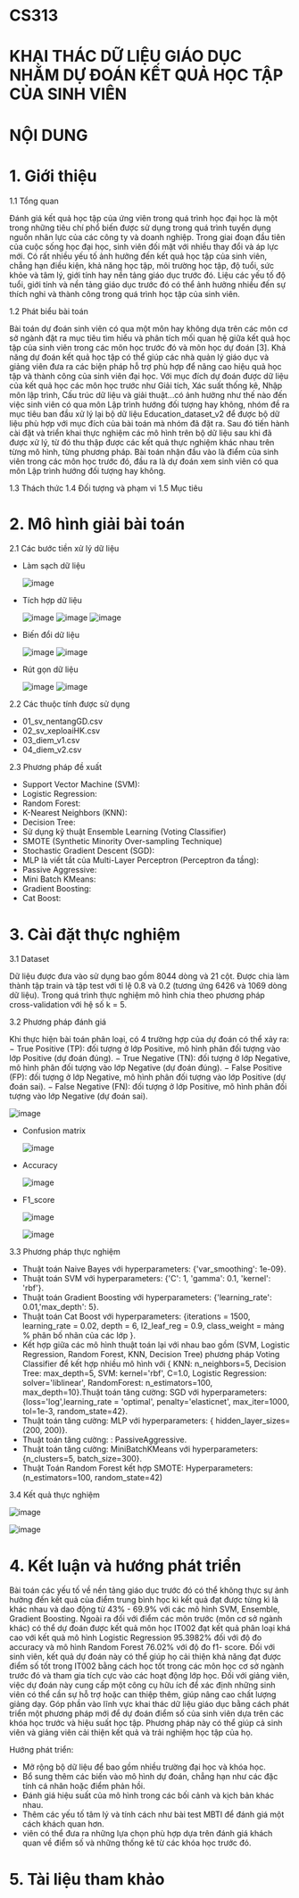 # CS313
# KHAI THÁC DỮ LIỆU GIÁO DỤC NHẰM DỰ ĐOÁN KẾT QUẢ HỌC TẬP CỦA SINH VIÊN
# NỘI DUNG

# 1. Giới thiệu
1.1 Tổng quan

Đánh giá kết quả học tập của ứng viên trong quá trình học đại học là một trong
những tiêu chí phổ biến được sử dụng trong quá trình tuyển dụng nguồn nhân lực của
các công ty và doanh nghiệp. Trong giai đoạn đầu tiên của cuộc sống học đại học, sinh
viên đối mặt với nhiều thay đổi và áp lực mới. Có rất nhiều yếu tố ảnh hưởng đến kết
quả học tập của sinh viên, chẳng hạn điều kiện, khả năng học tập, môi trường học tập,
độ tuổi, sức khỏe và tâm lý, giới tính hay nền tảng giáo dục trước đó. Liệu các yếu tố độ
tuổi, giới tính và nền tảng giáo dục trước đó có thể ảnh hưởng nhiều đến sự thích nghi
và thành công trong quá trình học tập của sinh viên.

1.2 Phát biểu bài toán

Bài toán dự đoán sinh viên có qua một môn hay không dựa trên các môn cơ sở
ngành đặt ra mục tiêu tìm hiểu và phân tích mối quan hệ giữa kết quả học tập của sinh
viên trong các môn học trước đó và môn học dự đoán [3]. Khả năng dự đoán kết quả
học tập có thể giúp các nhà quản lý giáo dục và giảng viên đưa ra các biện pháp hỗ trợ
phù hợp để nâng cao hiệu quả học tập và thành công của sinh viên đại học.
Với mục đích dự đoán được dữ liệu của kết quả học các môn học trước như Giải
tích, Xác suất thống kê, Nhập môn lập trình, Cấu trúc dữ liệu và giải thuật...có ảnh
hưởng như thế nào đến việc sinh viên có qua môn Lập trình hướng đối tượng hay không,
nhóm đề ra mục tiêu ban đầu xử lý lại bộ dữ liệu Education_dataset_v2 để được bộ dữ
liệu phù hợp với mục đích của bài toán mà nhóm đã đặt ra. Sau đó tiến hành cài đặt và
triển khai thực nghiệm các mô hình trên bộ dữ liệu sau khi đã được xử lý, từ đó thu thập
được các kết quả thực nghiệm khác nhau trên từng mô hình, từng phương pháp.
Bài toán nhận đầu vào là điểm của sinh viên trong các môn học trước đó, đầu ra
là dự đoán xem sinh viên có qua môn Lập trình hướng đối tượng hay không.

1.3 Thách thức
1.4 Đối tượng và phạm vi
1.5 Mục tiêu

# 2. Mô hình giải bài toán

2.1 Các bước tiền xử lý dữ liệu
- Làm sạch dữ liệu
  
  ![image](https://github.com/CaptainCattt/CS313_PROJECT/assets/133556107/2b9d0344-b3f2-4c94-92f1-4b38f516b399)
  
- Tích hợp dữ liệu

  ![image](https://github.com/CaptainCattt/CS313_PROJECT/assets/133556107/b93edb17-988f-4514-9042-5815b582d0ad)
  ![image](https://github.com/CaptainCattt/CS313_PROJECT/assets/133556107/ec79b8a2-02ec-4a80-988a-f963f56d1e5f)
  ![image](https://github.com/CaptainCattt/CS313_PROJECT/assets/133556107/44440750-298c-4489-bdbd-a24bce8b2b78)
  
- Biến đổi dữ liệu

  
  ![image](https://github.com/CaptainCattt/CS313_PROJECT/assets/133556107/81ea3bc9-ade6-4df2-ac46-a1e5345d1a6b)
  ![image](https://github.com/CaptainCattt/CS313_PROJECT/assets/133556107/b629be20-9e17-4241-884e-8bf63caab270)

  
- Rút gọn dữ liệu

  
  ![image](https://github.com/CaptainCattt/CS313_PROJECT/assets/133556107/c05e149a-d8c7-4f2b-9aa6-2b116ca33991)
  ![image](https://github.com/CaptainCattt/CS313_PROJECT/assets/133556107/0ccf5793-46d6-437d-8869-9942f84edcb8)

2.2 Các thuộc tính được sử dụng

- 01_sv_nentangGD.csv
- 02_sv_xeploaiHK.csv
- 03_diem_v1.csv
- 04_diem_v2.csv

2.3 Phương pháp đề xuất

- Support Vector Machine (SVM):
- Logistic Regression:
- Random Forest:
- K-Nearest Neighbors (KNN):
- Decision Tree:
- Sử dụng kỹ thuật Ensemble Learning (Voting Classifier)
- SMOTE (Synthetic Minority Over-sampling Technique)
- Stochastic Gradient Descent (SGD):
- MLP là viết tắt của Multi-Layer Perceptron (Perceptron đa tầng):
- Passive Aggressive:
- Mini Batch KMeans:
- Gradient Boosting:
- Cat Boost:

# 3. Cài đặt thực nghiệm

3.1 Dataset

Dữ liệu được đưa vào sử dụng bao gồm 8044 dòng và 21 cột. Được chia làm
thành tập train và tập test với tỉ lệ 0.8 và 0.2 (tương ứng 6426 và 1069 dòng dữ liệu).
Trong quá trình thực nghiệm mô hình chia theo phương pháp cross-validation với hệ
số k = 5.

3.2 Phương pháp đánh giá

Khi thực hiện bài toán phân loại, có 4 trường hợp của dự đoán có thể xảy ra:
− True Positive (TP): đối tượng ở lớp Positive, mô hình phân đối tượng vào lớp
Positive (dự đoán đúng).
− True Negative (TN): đối tượng ở lớp Negative, mô hình phân đối tượng vào lớp
Negative (dự đoán đúng).
− False Positive (FP): đối tượng ở lớp Negative, mô hình phân đối tượng vào lớp
Positive (dự đoán sai).
− False Negative (FN): đối tượng ở lớp Positive, mô hình phân đối tượng vào lớp
Negative (dự đoán sai).


![image](https://github.com/CaptainCattt/CS313_PROJECT/assets/133556107/6f47cbb9-3c43-4023-9de6-f355709f646e)

- Confusion matrix

  ![image](https://github.com/CaptainCattt/CS313_PROJECT/assets/133556107/3dd53118-03ec-429e-812c-d684e6f2df35)

- Accuracy

  ![image](https://github.com/CaptainCattt/CS313_PROJECT/assets/133556107/20a7f3e4-284d-4b79-bffe-401b97920742)

- F1_score

  ![image](https://github.com/CaptainCattt/CS313_PROJECT/assets/133556107/7f782168-ac9a-4c47-9110-c3e00a449e68)

  ![image](https://github.com/CaptainCattt/CS313_PROJECT/assets/133556107/11baf3da-5685-4e16-a101-aab99cf74420)

3.3 Phương pháp thực nghiệm
- Thuật toán Naive Bayes với hyperparameters: {'var_smoothing': 1e-09}.
- Thuật toán SVM với hyperparameters: {'C': 1, 'gamma': 0.1, 'kernel': 'rbf'}.
- Thuật toán Gradient Boosting với hyperparameters: {'learning_rate': 0.01,'max_depth': 5}.
- Thuật toán Cat Boost với hyperparameters: {iterations = 1500, learning_rate = 0.02, depth = 6, l2_leaf_reg = 0.9, class_weight = mảng % phân bố nhãn của các lớp }.
- Kết hợp giữa các mô hình thuật toán lại với nhau bao gồm (SVM, Logistic Regression, Random Forest, KNN, Decision Tree) phương pháp Voting Classifier để kết hợp nhiều mô hình với { KNN: n_neighbors=5, Decision Tree: max_depth=5, SVM: kernel='rbf', C=1.0, Logistic Regression: solver='liblinear', RandomForest: n_estimators=100, max_depth=10}.Thuật toán tăng cường: SGD với hyperparameters: {loss='log',learning_rate = 'optimal', penalty='elasticnet', max_iter=1000, tol=1e-3, random_state=42}.
- Thuật toán tăng cường: MLP với hyperparameters: { hidden_layer_sizes=(200, 200)}.
- Thuật toán tăng cường: : PassiveAggressive.
- Thuật toán tăng cường: MiniBatchKMeans với hyperparameters: {n_clusters=5, batch_size=300}.
- Thuật Toán Random Forest kết hợp SMOTE: Hyperparameters: (n_estimators=100, random_state=42)

3.4 Kết quả thực nghiệm

![image](https://github.com/CaptainCattt/CS313_PROJECT/assets/133556107/c1877d1c-c5e4-419e-b15c-1b2480f67621)

![image](https://github.com/CaptainCattt/CS313_PROJECT/assets/133556107/2955f712-ff8c-4b0a-be0b-693280583267)

# 4. Kết luận và hướng phát triển

Bài toán các yếu tố về nền tảng giáo dục trước đó có thể không thực sự ảnh hưởng
đến kết quả của điểm trung bình học kì kết quả đạt được từng kì là khác nhau và dao
động từ 43% - 69.9% với các mô hình SVM, Ensemble, Gradient Boosting. Ngoài ra
đối với điểm các môn trước (môn cơ sở ngành khác) có thể dự đoán được kết quả môn
học IT002 đạt kết quả phân loại khá cao với kết quả mô hình Logistic Regression
95.3982% đối với độ đo accuracy và mô hình Random Forest 76.02% với độ đo f1-
score. Đối với sinh viên, kết quả dự đoán này có thể giúp họ cải thiện khả năng đạt
được điểm số tốt trong IT002 bằng cách học tốt trong các môn học cơ sở ngành trước
đó và tham gia tích cực vào các hoạt động lớp học. Đối với giảng viên, việc dự đoán
này cung cấp một công cụ hữu ích để xác định những sinh viên có thể cần sự hỗ trợ
hoặc can thiệp thêm, giúp nâng cao chất lượng giảng dạy. Góp phần vào lĩnh vực khai
thác dữ liệu giáo dục bằng cách phát triển một phương pháp mới để dự đoán điểm số
của sinh viên dựa trên các khóa học trước và hiệu suất học tập. Phương pháp này có
thể giúp cả sinh viên và giảng viên cải thiện kết quả và trải nghiệm học tập của họ.


Hướng phát triển:
- Mở rộng bộ dữ liệu để bao gồm nhiều trường đại học và khóa học.
- Bổ sung thêm các biến vào mô hình dự đoán, chẳng hạn như các đặc tính cá nhân hoặc điểm phản hồi.
- Đánh giá hiệu suất của mô hình trong các bối cảnh và kịch bản khác nhau.
- Thêm các yếu tố tâm lý và tính cách như bài test MBTI để đánh giá một cách khách quan hơn.
- viên có thể đưa ra những lựa chọn phù hợp dựa trên đánh giá khách quan về điểm số và những thống kê từ các khóa học trước đó.

# 5. Tài liệu tham khảo





